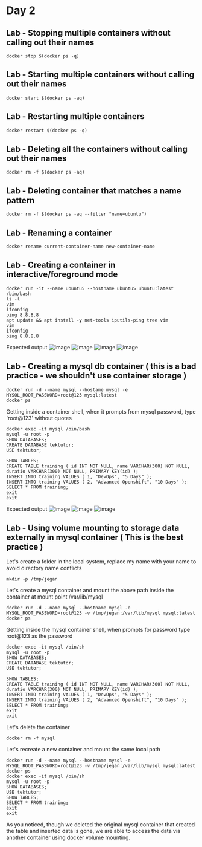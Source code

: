 # Day 2

## Lab - Stopping multiple containers without calling out their names
```
docker stop $(docker ps -q)
```

## Lab - Starting multiple containers without calling out their names
```
docker start $(docker ps -aq)
```

## Lab - Restarting multiple containers
```
docker restart $(docker ps -q)
```

## Lab - Deleting all the containers without calling out their names
```
docker rm -f $(docker ps -aq)
```

## Lab - Deleting container that matches a name pattern
```
docker rm -f $(docker ps -aq --filter "name=ubuntu")
```

## Lab - Renaming a container
```
docker rename current-container-name new-container-name
```

## Lab - Creating a container in interactive/foreground mode
```
docker run -it --name ubuntu5 --hostname ubuntu5 ubuntu:latest /bin/bash
ls -l
vim
ifconfig
ping 8.8.8.8
apt update && apt install -y net-tools iputils-ping tree vim
vim
ifconfig
ping 8.8.8.8
```

Expected output
![image](https://github.com/user-attachments/assets/64ebeb6f-7ead-4ab7-83c4-da466090f653)
![image](https://github.com/user-attachments/assets/f6b5d3a5-e59b-498e-99c2-35aa907fd863)
![image](https://github.com/user-attachments/assets/e9e04b41-fff7-4a31-b1fd-a15b0c46c054)
![image](https://github.com/user-attachments/assets/265b4693-f0ea-473a-a3c6-944056d22c78)

## Lab - Creating a mysql db container ( this is a bad practice - we shouldn't use container storage )
```
docker run -d --name mysql --hostame mysql -e MYSQL_ROOT_PASSWORD=root@123 mysql:latest
docker ps
```

Getting inside a container shell, when it prompts from mysql password, type 'root@123' without quotes
```
docker exec -it mysql /bin/bash
mysql -u root -p
SHOW DATABASES;
CREATE DATABASE tektutor;
USE tektutor;

SHOW TABLES;
CREATE TABLE training ( id INT NOT NULL, name VARCHAR(300) NOT NULL, duratio VARCHAR(300) NOT NULL, PRIMARY KEY(id) );
INSERT INTO training VALUES ( 1, "DevOps", "5 Days" );
INSERT INTO training VALUES ( 2, "Advanced Openshift", "10 Days" );
SELECT * FROM training;
exit
exit
```

Expected output
![image](https://github.com/user-attachments/assets/d7a64954-4e2e-4273-bf3b-8dc7d0c74224)
![image](https://github.com/user-attachments/assets/5aadddf4-e3b8-4300-a872-55cd52d9d8be)
![image](https://github.com/user-attachments/assets/8c64b38c-256f-4368-964f-1af3445790eb)


## Lab - Using volume mounting to storage data externally in mysql container ( This is the best practice )
Let's create a folder in the local system, replace my name with your name to avoid directory name conflicts
```
mkdir -p /tmp/jegan
```

Let's create a mysql container and mount the above path inside the container at mount point /var/lib/mysql
```
docker run -d --name mysql --hostname mysql -e MYSQL_ROOT_PASSWORD=root@123 -v /tmp/jegan:/var/lib/mysql mysql:latest
docker ps
```

Getting inside the mysql container shell, when prompts for password type root@123 as the password
```
docker exec -it mysql /bin/sh
mysql -u root -p
SHOW DATABASES;
CREATE DATABASE tektutor;
USE tektutor;

SHOW TABLES;
CREATE TABLE training ( id INT NOT NULL, name VARCHAR(300) NOT NULL, duratio VARCHAR(300) NOT NULL, PRIMARY KEY(id) );
INSERT INTO training VALUES ( 1, "DevOps", "5 Days" );
INSERT INTO training VALUES ( 2, "Advanced Openshift", "10 Days" );
SELECT * FROM training;
exit
exit
```

Let's delete the container
```
docker rm -f mysql
```

Let's recreate a new container and mount the same local path
```
docker run -d --name mysql --hostname mysql -e MYSQL_ROOT_PASSWORD=root@123 -v /tmp/jegan:/var/lib/mysql mysql:latest
docker ps
docker exec -it mysql /bin/sh
mysql -u root -p
SHOW DATABASES;
USE tektutor;
SHOW TABLES;
SELECT * FROM training;
exit
exit
```

As you noticed, though we deleted the original mysql container that created the table and inserted data is gone, we are able to access the data via another container using docker volume mounting.
